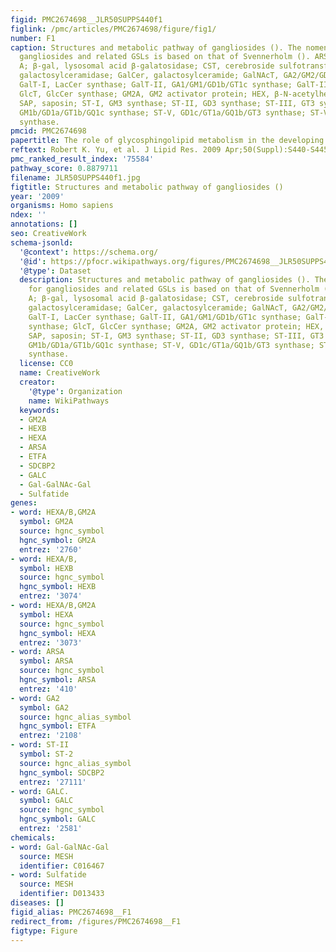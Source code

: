 ```yaml
---
figid: PMC2674698__JLR50SUPPS440f1
figlink: /pmc/articles/PMC2674698/figure/fig1/
number: F1
caption: Structures and metabolic pathway of gangliosides (). The nomenclature for
  gangliosides and related GSLs is based on that of Svennerholm (). ARSA, arylsulfatase
  A; β-gal, lysosomal acid β-galatosidase; CST, cerebroside sulfotransferase; GALC,
  galactosylceramidase; GalCer, galactosylceramide; GalNAcT, GA2/GM2/GD2/GT2 synthase;
  GalT-I, LacCer synthase; GalT-II, GA1/GM1/GD1b/GT1c synthase; GalT-III, GalCer synthase;
  GlcT, GlcCer synthase; GM2A, GM2 activator protein; HEX, β-N-acetylhexosaminidase;
  SAP, saposin; ST-I, GM3 synthase; ST-II, GD3 synthase; ST-III, GT3 synthase; ST-IV,
  GM1b/GD1a/GT1b/GQ1c synthase; ST-V, GD1c/GT1a/GQ1b/GT3 synthase; ST-VII, GD1a/GT1aα/GQ1bα/GP1cα
  synthase.
pmcid: PMC2674698
papertitle: The role of glycosphingolipid metabolism in the developing brain.
reftext: Robert K. Yu, et al. J Lipid Res. 2009 Apr;50(Suppl):S440-S445.
pmc_ranked_result_index: '75584'
pathway_score: 0.8879711
filename: JLR50SUPPS440f1.jpg
figtitle: Structures and metabolic pathway of gangliosides ()
year: '2009'
organisms: Homo sapiens
ndex: ''
annotations: []
seo: CreativeWork
schema-jsonld:
  '@context': https://schema.org/
  '@id': https://pfocr.wikipathways.org/figures/PMC2674698__JLR50SUPPS440f1.html
  '@type': Dataset
  description: Structures and metabolic pathway of gangliosides (). The nomenclature
    for gangliosides and related GSLs is based on that of Svennerholm (). ARSA, arylsulfatase
    A; β-gal, lysosomal acid β-galatosidase; CST, cerebroside sulfotransferase; GALC,
    galactosylceramidase; GalCer, galactosylceramide; GalNAcT, GA2/GM2/GD2/GT2 synthase;
    GalT-I, LacCer synthase; GalT-II, GA1/GM1/GD1b/GT1c synthase; GalT-III, GalCer
    synthase; GlcT, GlcCer synthase; GM2A, GM2 activator protein; HEX, β-N-acetylhexosaminidase;
    SAP, saposin; ST-I, GM3 synthase; ST-II, GD3 synthase; ST-III, GT3 synthase; ST-IV,
    GM1b/GD1a/GT1b/GQ1c synthase; ST-V, GD1c/GT1a/GQ1b/GT3 synthase; ST-VII, GD1a/GT1aα/GQ1bα/GP1cα
    synthase.
  license: CC0
  name: CreativeWork
  creator:
    '@type': Organization
    name: WikiPathways
  keywords:
  - GM2A
  - HEXB
  - HEXA
  - ARSA
  - ETFA
  - SDCBP2
  - GALC
  - Gal-GalNAc-Gal
  - Sulfatide
genes:
- word: HEXA/B,GM2A
  symbol: GM2A
  source: hgnc_symbol
  hgnc_symbol: GM2A
  entrez: '2760'
- word: HEXA/B,
  symbol: HEXB
  source: hgnc_symbol
  hgnc_symbol: HEXB
  entrez: '3074'
- word: HEXA/B,GM2A
  symbol: HEXA
  source: hgnc_symbol
  hgnc_symbol: HEXA
  entrez: '3073'
- word: ARSA
  symbol: ARSA
  source: hgnc_symbol
  hgnc_symbol: ARSA
  entrez: '410'
- word: GA2
  symbol: GA2
  source: hgnc_alias_symbol
  hgnc_symbol: ETFA
  entrez: '2108'
- word: ST-II
  symbol: ST-2
  source: hgnc_alias_symbol
  hgnc_symbol: SDCBP2
  entrez: '27111'
- word: GALC.
  symbol: GALC
  source: hgnc_symbol
  hgnc_symbol: GALC
  entrez: '2581'
chemicals:
- word: Gal-GalNAc-Gal
  source: MESH
  identifier: C016467
- word: Sulfatide
  source: MESH
  identifier: D013433
diseases: []
figid_alias: PMC2674698__F1
redirect_from: /figures/PMC2674698__F1
figtype: Figure
---
```

